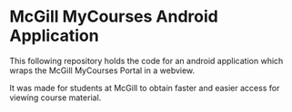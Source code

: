 # McGill MyCourses Android Application

This following repository holds the code for an android application which wraps the McGill MyCourses Portal in a webview.

It was made for students at McGill to obtain faster and easier access for viewing course material.
